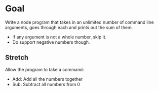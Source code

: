 # Goal

Write a node program that takes in an unlimited number of command line arguments, goes through each and prints out the sum of them.

- If any argument is not a whole number, skip it.
- Do support negative numbers though.

## Stretch

Allow the program to take a command:

- Add: Add all the numbers together
- Sub: Subtract all numbers from 0
